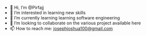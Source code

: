 - 👋 Hi, I’m @Pirfajj
- 👀 I’m interested in learning new skills
- 🌱 I’m currently learning learning software engineering 
- 💞️ I’m looking to collaborate on the various project available here
- 📫 How to reach me: josephjoshua100@gmail.com 

<!---
Pirfajj/Pirfajj is a ✨ special ✨ repository because its `README.md` (this file) appears on your GitHub profile.
You can click the Preview link to take a look at your changes.
--->
